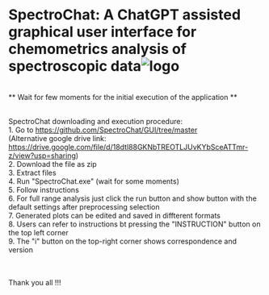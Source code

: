 # SpectroChat: A ChatGPT assisted graphical user interface for chemometrics analysis of spectroscopic data![logo](https://user-images.githubusercontent.com/128515711/226697817-fc07112d-f217-4442-aab6-59f87c80c5e8.JPG)
<br>** Wait for few moments for the initial execution of the application **

<br>SpectroChat downloading and execution procedure:
<br>1. Go to https://github.com/SpectroChat/GUI/tree/master <br> (Alternative google drive link: https://drive.google.com/file/d/18dtl88GKNbTREOTLJUvKYbSceATTmr-z/view?usp=sharing)
<br>2. Download the file as zip
<br>3. Extract files
<br>4. Run "SpectroChat.exe" (wait for some moments)
<br>5. Follow instructions
<br>6. For full range analysis just click the run button and show button with the default settings after preprocessing selection
<br>7. Generated plots can be edited and saved in diffterent formats
<br>8. Users can refer to instructions bt pressing the "INSTRUCTION" button on the top left corner
<br>9. The "i" button on the top-right corner shows correspondence and version

<br>
<br>
Thank you all !!!
